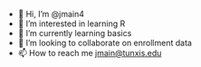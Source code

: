 - 👋 Hi, I’m @jmain4
- 👀 I’m interested in learning R
- 🌱 I’m currently learning basics
- 💞️ I’m looking to collaborate on enrollment data
- 📫 How to reach me jmain@tunxis.edu

<!---
jmain4/jmain4 is a ✨ special ✨ repository because its `README.md` (this file) appears on your GitHub profile.
You can click the Preview link to take a look at your changes.
--->
